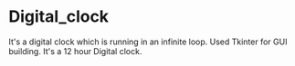 # Digital_clock
It's a digital clock which is running in an infinite loop.
Used Tkinter for GUI building.
It's a 12 hour Digital clock.
